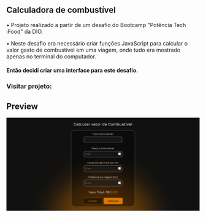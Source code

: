 ## Calculadora de combustível

• Projeto realizado a partir de um desafio do Bootcamp "Potência Tech iFood" da DIO.

• Neste desafio era necessário criar funções JavaScript para calcular o valor gasto de combustível em uma viagem, onde tudo era mostrado apenas no terminal do computador.

#### Então decidi criar uma interface para este desafio.

### Visitar projeto:

## Preview

![alt text](image.png)
